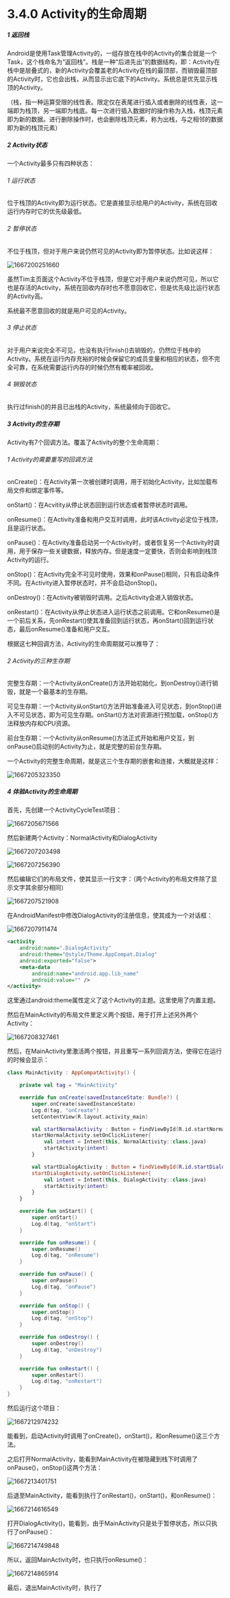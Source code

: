 # 3.4.0 Activity的生命周期

##### 1 返回栈

Android是使用Task管理Activity的，一组存放在栈中的Activity的集合就是一个Task，这个栈命名为“返回栈”。栈是一种“后进先出”的数据结构，即：Activity在栈中是层叠式的，新的Activity会覆盖老的Activity在栈的最顶部，而销毁最顶部的Activity时，它也会出栈，从而显示出它底下的Activity。系统总是优先显示栈顶的Activity。

（栈，指一种运算受限的线性表。限定仅在表尾进行插入或者删除的线性表，这一端即为栈顶，另一端即为栈底。每一次进行插入数据时的操作称为入栈，栈顶元素即为新的数据。进行删除操作时，也会删除栈顶元素，称为出栈，与之相邻的数据即为新的栈顶元素）

##### 2 Activity状态

一个Activity最多只有四种状态：

###### 1 运行状态

位于栈顶的Activity即为运行状态。它是直接显示给用户的Activity，系统在回收运行内存时它的优先级最低。

###### 2 暂停状态

不位于栈顶，但对于用户来说仍然可见的Activity即为暂停状态。比如说这样：

![1667200251660](image/3.4.0Activity的生命周期/1667200251660.png)

虽然Tim主页面这个Activity不位于栈顶，但是它对于用户来说仍然可见，所以它也是存活的Activity，系统在回收内存时也不愿意回收它，但是优先级比运行状态的Activity高。

系统最不愿意回收的就是用户可见的Activity。

###### 3 停止状态

对于用户来说完全不可见，也没有执行finish()去销毁的，仍然位于栈中的Activity。系统在运行内存充裕的时候会保留它的成员变量和相应的状态，但不完全可靠，在系统需要运行内存的时候仍然有概率被回收。

###### 4 销毁状态

执行过finish()的并且已出栈的Activity，系统最倾向于回收它。

##### 3  Activity的生存期

Activity有7个回调方法。覆盖了Activity的整个生命周期：

###### 1 Activity的需要重写的回调方法

onCreate()：在Activity第一次被创建时调用，用于初始化Activity，比如加载布局文件和绑定事件等。

onStart()：在Acvitity从停止状态回到运行状态或者暂停状态时调用。

onResume()：在Activity准备和用户交互时调用，此时该Activity必定位于栈顶，且是运行状态。

onPause()：在Activity准备启动另一个Activity时，或者恢复另一个Activity时调用，用于保存一些关键数据，释放内存。但是速度一定要快，否则会影响到栈顶Activity的运行。

onStop()：在Activity完全不可见时使用，效果和onPause()相同，只有启动条件不同。在Activity进入暂停状态时，并不会启动onStop()。

onDestroy()：在Activity被销毁时调用。之后Activity会进入销毁状态。

onRestart()：在Activity从停止状态进入运行状态之前调用。它和onResume()是一个前后关系，先onRestart()使其准备回到运行状态，再onStart()回到运行状态，最后onResume()准备和用户交互。

根据这七种回调方法，Activity的生命周期就可以推导了：

###### 2 Activity的三种生存期

完整生存期：一个Activity从onCreate()方法开始初始化，到onDestroy()进行销毁，就是一个最基本的生存期。

可见生存期：一个Activity从onStart()方法开始准备进入可见状态，到onStop()进入不可见状态，即为可见生存期。onStart()方法对资源进行预加载，onStop()方法释放内存和CPU资源。

前台生存期：一个Activity从onResume()方法正式开始和用户交互，到onPause()启动别的Activity为止，就是完整的前台生存期。

一个Activity的完整生命周期，就是这三个生存期的嵌套和连接，大概就是这样：

![1667205323350](image/3.4.0Activity的生命周期/1667205323350.png)

##### 4 体验Activity的生命周期

首先，先创建一个ActivityCycleTest项目：

![1667205671566](image/3.4.0Activity的生命周期/1667205671566.png)

然后新建两个Activity：NormalActivity和DialogActivity

![1667207203498](image/3.4.0Activity的生命周期/1667207203498.png)

![1667207256390](image/3.4.0Activity的生命周期/1667207256390.png)

然后编辑它们的布局文件，使其显示一行文字：（两个Activity的布局文件除了显示文字其余部分相同）

![1667207521908](image/3.4.0Activity的生命周期/1667207521908.png)

在AndroidManifest中修改DialogActivity的注册信息，使其成为一个对话框：

![1667207911474](image/3.4.0Activity的生命周期/1667207911474.png)

```xml
<activity
	android:name=".DialogActivity"
	android:theme="@style/Theme.AppCompat.Dialog"
	android:exported="false">
	<meta-data
		android:name="android.app.lib_name"
		android:value="" />
</activity>
```

这里通过android:theme属性定义了这个Activity的主题。这里使用了内置主题。

然后在MainActivity的布局文件里定义两个按钮，用于打开上述另外两个Activity：

![1667208327461](image/3.4.0Activity的生命周期/1667208327461.png)

然后，在MainActivity里激活两个按钮，并且重写一系列回调方法，使得它在运行的时候会显示：

```kotlin
class MainActivity : AppCompatActivity() {

    private val tag = "MainActivity"

    override fun onCreate(savedInstanceState: Bundle?) {
        super.onCreate(savedInstanceState)
        Log.d(tag, "onCreate")
        setContentView(R.layout.activity_main)

        val startNormalActivity : Button = findViewById(R.id.startNormalActivity)
        startNormalActivity.setOnClickListener{
            val intent = Intent(this, NormalActivity::class.java)
            startActivity(intent)
        }

        val startDialogActivity : Button = findViewById(R.id.startDialogActivity)
        startDialogActivity.setOnClickListener{
            val intent = Intent(this, DialogActivity::class.java)
            startActivity(intent)
        }
    }

    override fun onStart() {
        super.onStart()
        Log.d(tag, "onStart")
    }

    override fun onResume() {
        super.onResume()
        Log.d(tag, "onResume")
    }

    override fun onPause() {
        super.onPause()
        Log.d(tag, "onPause")
    }

    override fun onStop() {
        super.onStop()
        Log.d(tag, "onStop")
    }

    override fun onDestroy() {
        super.onDestroy()
        Log.d(tag, "onDestroy")
    }

    override fun onRestart() {
        super.onRestart()
        Log.d(tag, "onRestart")
    }
}
```

然后运行这个项目：

![1667212974232](image/3.4.0Activity的生命周期/1667212974232.png)

能看到，启动Activity时调用了onCreate()，onStart()，和onResume()这三个方法。

之后打开NormalActivity，能看到MainActivity在被隐藏到栈下时调用了onPause()，onStop()这两个方法：

![1667213401751](image/3.4.0Activity的生命周期/1667213401751.png)

后退至MainActivity，能看到执行了onRestart()，onStart()，和onResume()：

![1667214616549](image/3.4.0Activity的生命周期/1667214616549.png)

打开DialogActivity()，能看到，由于MainActivity只是处于暂停状态，所以只执行了onPause()：

![1667214749848](image/3.4.0Activity的生命周期/1667214749848.png)

所以，返回MainActivity时，也只执行onResume()：

![1667214865914](image/3.4.0Activity的生命周期/1667214865914.png)

最后，退出MainActivity时，执行了
